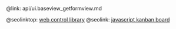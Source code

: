 @link: api/ui.baseview_getformview.md

@seolinktop: [web control library](https://webix.com)
@seolink: [javascript kanban board](https://webix.com/kanban/)